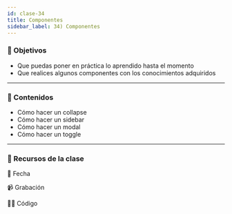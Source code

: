 ```yaml
---
id: clase-34
title: Componentes
sidebar_label: 34) Componentes
---
```


### 🏁 Objetivos

- Que puedas poner en práctica lo aprendido hasta el momento
- Que realices algunos componentes con los conocimientos adquiridos

---

### 📝 Contenidos

- Cómo hacer un collapse
- Cómo hacer un sidebar
- Cómo hacer un modal
- Cómo hacer un toggle

---

### 🚀 Recursos de la clase

📆 Fecha

📹 Grabación

👩‍💻 Código
